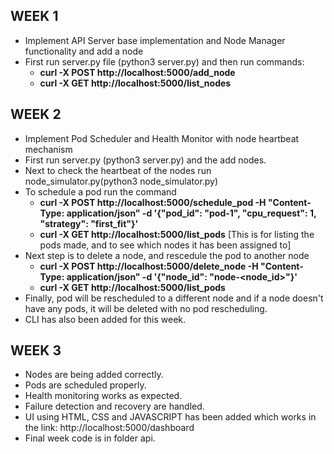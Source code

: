 ## WEEK 1 
* Implement API Server base implementation and Node Manager functionality and add a node  
*  First run server.py file (python3 server.py) and then run commands:
    * **curl -X POST http://localhost:5000/add_node**
    * **curl -X GET http://localhost:5000/list_nodes**

## WEEK 2
* Implement Pod Scheduler and Health Monitor with node heartbeat mechanism
* First run server.py (python3 server.py) and the add nodes.
* Next to check the heartbeat of the nodes run node_simulator.py(python3 node_simulator.py)
* To schedule a pod run the command
    * **curl -X POST http://localhost:5000/schedule_pod -H "Content-Type: application/json" -d '{"pod_id": "pod-1", "cpu_request": 1, "strategy": "first_fit"}'**
    * **curl -X GET http://localhost:5000/list_pods** [This is for listing the pods made, and to see which nodes it has been assigned to]
* Next step is to delete a node, and rescedule the pod to another node
    * **curl -X POST http://localhost:5000/delete_node -H "Content-Type: application/json" -d '{"node_id": "node-<node_id>"}'**
    * **curl -X GET http://localhost:5000/list_pods**
* Finally, pod will be rescheduled to a different node and if a node doesn't have any pods, it will be deleted with no pod rescheduling.
* CLI has also been added for this week.

## WEEK 3
* Nodes are being added correctly.
* Pods are scheduled properly.
* Health monitoring works as expected.
* Failure detection and recovery are handled.
* UI using HTML, CSS and JAVASCRIPT has been added which works in the link: http://localhost:5000/dashboard
* Final week code is in folder api.
